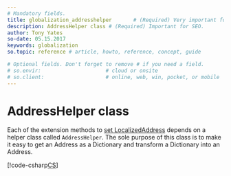 ```yaml
---
# Mandatory fields.
title: globalization_addresshelper       # (Required) Very important for SEO.
description: AddressHelper class # (Required) Important for SEO. 
author: Tony Yates
so-date: 05.15.2017
keywords: globalization
so.topic: reference # article, howto, reference, concept, guide

# Optional fields. Don't forget to remove # if you need a field.
# so.envir:                     # cloud or onsite
# so.client:                    # online, web, win, pocket, or mobile
---
```


# AddressHelper class

Each of the extension methods to [set LocalizedAddress][1] depends on a helper class called `AddressHelper`. The sole purpose of this class is to make it easy to get an Address as a Dictionary and transform a Dictionary into an Address.

[!code-csharp[CS](includes/addresshelper.cs)]

<!-- Referenced links -->
[1]: set-localized-address.md
